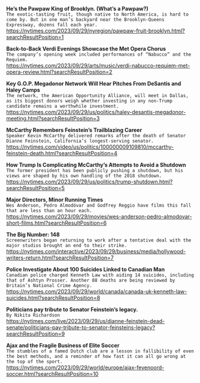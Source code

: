 **He’s the Pawpaw King of Brooklyn. (What’s a Pawpaw?)**\
`The exotic-tasting fruit, though native to North America, is hard to come by. But in one man’s backyard near the Brooklyn-Queens Expressway, dozens fall each year.`\
https://nytimes.com/2023/09/29/nyregion/pawpaw-fruit-brooklyn.html?searchResultPosition=1

**Back-to-Back Verdi Evenings Showcase the Met Opera Chorus**\
`The company’s opening week included performances of “Nabucco” and the Requiem.`\
https://nytimes.com/2023/09/29/arts/music/verdi-nabucco-requiem-met-opera-review.html?searchResultPosition=2

**Key G.O.P. Megadonor Network Will Hear Pitches From DeSantis and Haley Camps**\
`The network, the American Opportunity Alliance, will meet in Dallas, as its biggest donors weigh whether investing in any non-Trump candidate remains a worthwhile investment.`\
https://nytimes.com/2023/09/29/us/politics/haley-desantis-megadonor-meeting.html?searchResultPosition=3

**McCarthy Remembers Feinstein’s Trailblazing Career**\
`Speaker Kevin McCarthy delivered remarks after the death of Senator Dianne Feinstein, California’s longest-serving senator.`\
https://nytimes.com/video/us/politics/100000009109810/mccarthy-feinstein-death.html?searchResultPosition=4

**How Trump Is Complicating McCarthy’s Attempts to Avoid a Shutdown**\
`The former president has been publicly pushing a shutdown, but his views are shaped by his own handling of the 2018 shutdown.`\
https://nytimes.com/2023/09/29/us/politics/trump-shutdown.html?searchResultPosition=5

**Major Directors, Minor Running Times**\
`Wes Anderson, Pedro Almodóvar and Godfrey Reggio have films this fall that are less than an hour each.`\
https://nytimes.com/2023/09/29/movies/wes-anderson-pedro-almodovar-short-films.html?searchResultPosition=6

**The Big Number: 148**\
`Screenwriters began returning to work after a tentative deal with the major studios brought an end to their strike.`\
https://nytimes.com/interactive/2023/09/29/business/media/hollywood-writers-return.html?searchResultPosition=7

**Police Investigate About 100 Suicides Linked to Canadian Man**\
`Canadian police charged Kenneth Law with aiding 14 suicides, including that of Ashtyn Prosser. Another 88 deaths are being reviewed by Britain’s National Crime Agency.`\
https://nytimes.com/2023/09/29/world/canada/canada-uk-kenneth-law-suicides.html?searchResultPosition=8

**Politicians pay tribute to Senator Feinstein’s legacy.**\
`By Nikita Richardson`\
https://nytimes.com/live/2023/09/29/us/dianne-feinstein-dead-senate/politicians-pay-tribute-to-senator-feinsteins-legacy?searchResultPosition=9

**Ajax and the Fragile Business of Elite Soccer**\
`The stumbles of a famed Dutch club are a lesson in fallibility of even the best methods, and a reminder of how fast it can all go wrong at the top of the sport.`\
https://nytimes.com/2023/09/29/world/europe/ajax-feyenoord-soccer.html?searchResultPosition=10

